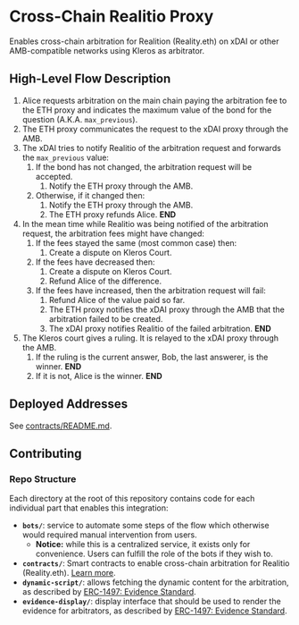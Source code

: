 # Cross-Chain Realitio Proxy

Enables cross-chain arbitration for Realition (Reality.eth) on xDAI or other AMB-compatible networks using Kleros as arbitrator.

## High-Level Flow Description

1. Alice requests arbitration on the main chain paying the arbitration fee to the ETH proxy and indicates the maximum value of the bond for the question (A.K.A. `max_previous`).
1. The ETH proxy communicates the request to the xDAI proxy through the AMB.
1. The xDAI tries to notify Realitio of the arbitration request and forwards the `max_previous` value:
   1. If the bond has not changed, the arbitration request will be accepted.
      1. Notify the ETH proxy through the AMB.
   1. Otherwise, if it changed then:
      1. Notify the ETH proxy through the AMB.
      1. The ETH proxy refunds Alice. **END**
1. In the mean time while Realitio was being notified of the arbitration request, the arbitration fees might have changed:
   1. If the fees stayed the same (most common case) then:
      1. Create a dispute on Kleros Court.
   1. If the fees have decreased then:
      1. Create a dispute on Kleros Court.
      1. Refund Alice of the difference.
   1. If the fees have increased, then the arbitration request will fail:
      1. Refund Alice of the value paid so far.
      1. The ETH proxy notifies the xDAI proxy through the AMB that the arbitration failed to be created.
      1. The xDAI proxy notifies Realitio of the failed arbitration. **END**
1. The Kleros court gives a ruling. It is relayed to the xDAI proxy through the AMB.
   1. If the ruling is the current answer, Bob, the last answerer, is the winner. **END**
   1. If it is not, Alice is the winner. **END**

## Deployed Addresses

See [contracts/README.md](contracts/README.md#deployed-addresses).

## Contributing

### Repo Structure

Each directory at the root of this repository contains code for each individual part that enables this integration:

- **`bots/`**: service to automate some steps of the flow which otherwise would required manual intervention from users.
  - **Notice:** while this is a centralized service, it exists only for convenience. Users can fulfill the role of the bots if they wish to.
- **`contracts/`**: Smart contracts to enable cross-chain arbitration for Realitio (Reality.eth). [Learn more](contracts/README.md).
- **`dynamic-script/`**: allows fetching the dynamic content for the arbitration, as described by [ERC-1497: Evidence Standard](https://github.com/ethereum/EIPs/issues/1497).
- **`evidence-display/`**: display interface that should be used to render the evidence for arbitrators, as described by [ERC-1497: Evidence Standard](https://github.com/ethereum/EIPs/issues/1497).
